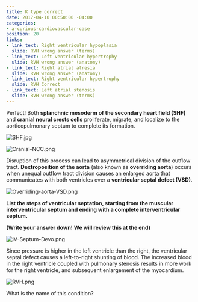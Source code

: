 ```yaml
---
title: K type correct
date: 2017-04-10 00:50:00 -04:00
categories:
- a-curious-cardiovascular-case
position: 20
links:
- link_text: Right ventricular hypoplasia
  slide: RVH wrong answer (terms)
- link_text: Left ventricular hypertrophy
  slide: RVH wrong answer (anatomy)
- link_text: Right atrial atresia
  slide: RVH wrong answer (anatomy)
- link_text: Right ventricular hypertrophy
  slide: RVH Correct
- link_text: Left atrial stenosis
  slide: RVH wrong answer (terms)
---
```


Perfect! Both **splanchnic mesoderm of the secondary heart field (SHF)** and **cranial neural crests cells** proliferate, migrate, and localize to the aorticopulmonary septum to complete its formation.

![SHF.jpg](/uploads/SHF.jpg)

![Cranial-NCC.png](/uploads/Cranial-NCC.png)

Disruption of this process can lead to asymmetrical division of the outflow tract. **Dextroposition of the aorta** (also known as **overriding aorta**) occurs when unequal outflow tract division causes an enlarged aorta that communicates with both ventricles over a **ventricular septal defect (VSD)**.

![Overriding-aorta-VSD.png](/uploads/Overriding-aorta-VSD.png)

**List the steps of ventricular septation, starting from the muscular interventricular septum and ending with a complete interventricular septum.**

**(Write your answer down! We will review this at the end)**

![IV-Septum-Devo.png](/uploads/IV-Septum-Devo.png)

Since pressure is higher in the left ventricle than the right, the ventricular septal defect causes a left-to-right shunting of blood. The increased blood in the right ventricle coupled with pulmonary stenosis results in more work for the right ventricle, and subsequent enlargement of the myocardium.

![RVH.png](/uploads/RVH.png)

What is the name of this condition?
